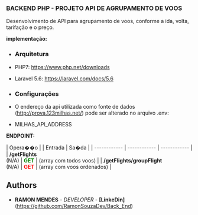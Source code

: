 ### BACKEND PHP - PROJETO API DE AGRUPAMENTO DE VOOS
Desenvolvimento de API para agrupamento de voos, conforme a ida, volta, tarifação e o preço.

**implementação:**

- ### Arquitetura 
- PHP7: https://www.php.net/downloads
- Laravel 5.6: https://laravel.com/docs/5.6

- ### Configurações
- O endereço da api utilizada como fonte de dados (http://prova.123milhas.net/) pode ser alterado no arquivo .env:
- MILHAS_API_ADDRESS

**ENDPOINT:**

| Opera��o  |  | Entrada  | Sa�da  |
| ------------ | ------------ | ------------ | 
| **/getFlights**<br>(N/A) | <span style="color:green">**GET**</span>  |  (array com todos voos)    |
| **/getFlights/groupFlight**<br>(N/A)  |  <span style="color:red">**GET**</span> |  (array com voos ordenados) |


## Authors

* **RAMON MENDES** - *DEVELOPER* - **[LinkeDin]**(https://github.com/RamonSouzaDev/Back_End)